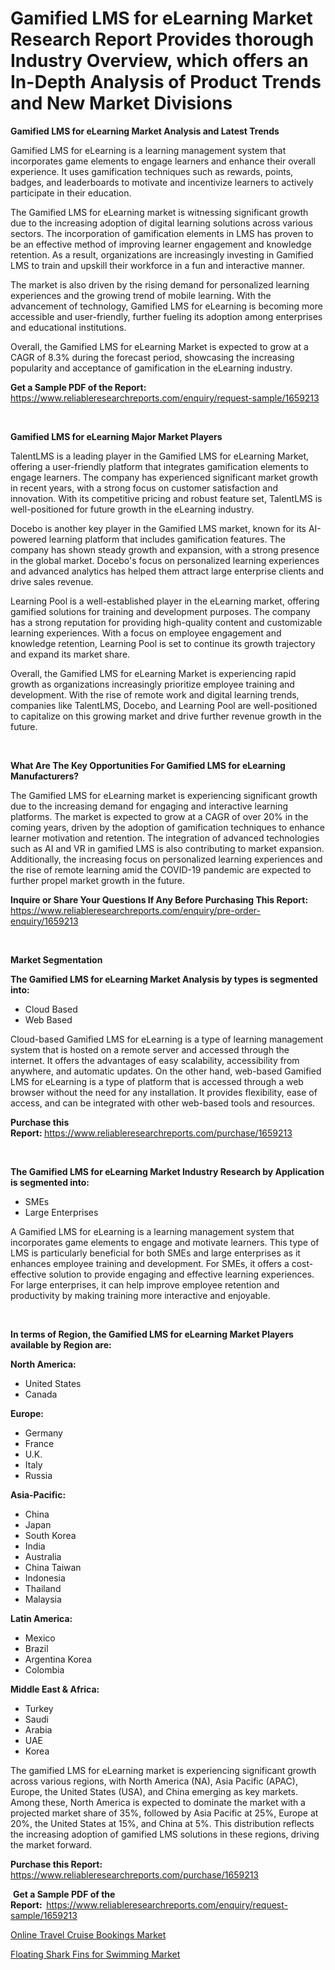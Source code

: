 <p><h1>Gamified LMS for eLearning Market Research Report Provides thorough Industry Overview, which offers an In-Depth Analysis of Product Trends and New Market Divisions</h1></p><p><strong>Gamified LMS for eLearning Market Analysis and Latest Trends</strong></p>
<p><p>Gamified LMS for eLearning is a learning management system that incorporates game elements to engage learners and enhance their overall experience. It uses gamification techniques such as rewards, points, badges, and leaderboards to motivate and incentivize learners to actively participate in their education.</p><p>The Gamified LMS for eLearning market is witnessing significant growth due to the increasing adoption of digital learning solutions across various sectors. The incorporation of gamification elements in LMS has proven to be an effective method of improving learner engagement and knowledge retention. As a result, organizations are increasingly investing in Gamified LMS to train and upskill their workforce in a fun and interactive manner.</p><p>The market is also driven by the rising demand for personalized learning experiences and the growing trend of mobile learning. With the advancement of technology, Gamified LMS for eLearning is becoming more accessible and user-friendly, further fueling its adoption among enterprises and educational institutions.</p><p>Overall, the Gamified LMS for eLearning Market is expected to grow at a CAGR of 8.3% during the forecast period, showcasing the increasing popularity and acceptance of gamification in the eLearning industry.</p></p>
<p><strong>Get a Sample PDF of the Report:&nbsp;</strong> <a href="https://www.reliableresearchreports.com/enquiry/request-sample/1659213">https://www.reliableresearchreports.com/enquiry/request-sample/1659213</a></p>
<p>&nbsp;</p>
<p><strong>Gamified LMS for eLearning Major Market Players</strong></p>
<p><p>TalentLMS is a leading player in the Gamified LMS for eLearning Market, offering a user-friendly platform that integrates gamification elements to engage learners. The company has experienced significant market growth in recent years, with a strong focus on customer satisfaction and innovation. With its competitive pricing and robust feature set, TalentLMS is well-positioned for future growth in the eLearning industry.</p><p>Docebo is another key player in the Gamified LMS market, known for its AI-powered learning platform that includes gamification features. The company has shown steady growth and expansion, with a strong presence in the global market. Docebo's focus on personalized learning experiences and advanced analytics has helped them attract large enterprise clients and drive sales revenue.</p><p>Learning Pool is a well-established player in the eLearning market, offering gamified solutions for training and development purposes. The company has a strong reputation for providing high-quality content and customizable learning experiences. With a focus on employee engagement and knowledge retention, Learning Pool is set to continue its growth trajectory and expand its market share.</p><p>Overall, the Gamified LMS for eLearning Market is experiencing rapid growth as organizations increasingly prioritize employee training and development. With the rise of remote work and digital learning trends, companies like TalentLMS, Docebo, and Learning Pool are well-positioned to capitalize on this growing market and drive further revenue growth in the future.</p></p>
<p>&nbsp;</p>
<p><strong>What Are The Key Opportunities For Gamified LMS for eLearning Manufacturers?</strong></p>
<p><p>The Gamified LMS for eLearning market is experiencing significant growth due to the increasing demand for engaging and interactive learning platforms. The market is expected to grow at a CAGR of over 20% in the coming years, driven by the adoption of gamification techniques to enhance learner motivation and retention. The integration of advanced technologies such as AI and VR in gamified LMS is also contributing to market expansion. Additionally, the increasing focus on personalized learning experiences and the rise of remote learning amid the COVID-19 pandemic are expected to further propel market growth in the future.</p></p>
<p><strong>Inquire or Share Your Questions If Any Before Purchasing This Report:</strong> <a href="https://www.reliableresearchreports.com/enquiry/pre-order-enquiry/1659213">https://www.reliableresearchreports.com/enquiry/pre-order-enquiry/1659213</a></p>
<p>&nbsp;</p>
<p><strong>Market Segmentation</strong></p>
<p><strong>The Gamified LMS for eLearning Market Analysis by types is segmented into:</strong></p>
<p><ul><li>Cloud Based</li><li>Web Based</li></ul></p>
<p><p>Cloud-based Gamified LMS for eLearning is a type of learning management system that is hosted on a remote server and accessed through the internet. It offers the advantages of easy scalability, accessibility from anywhere, and automatic updates. On the other hand, web-based Gamified LMS for eLearning is a type of platform that is accessed through a web browser without the need for any installation. It provides flexibility, ease of access, and can be integrated with other web-based tools and resources.</p></p>
<p><strong>Purchase this Report:&nbsp;</strong><a href="https://www.reliableresearchreports.com/purchase/1659213">https://www.reliableresearchreports.com/purchase/1659213</a></p>
<p>&nbsp;</p>
<p><strong>The Gamified LMS for eLearning Market Industry Research by Application is segmented into:</strong></p>
<p><ul><li>SMEs</li><li>Large Enterprises</li></ul></p>
<p><p>A Gamified LMS for eLearning is a learning management system that incorporates game elements to engage and motivate learners. This type of LMS is particularly beneficial for both SMEs and large enterprises as it enhances employee training and development. For SMEs, it offers a cost-effective solution to provide engaging and effective learning experiences. For large enterprises, it can help improve employee retention and productivity by making training more interactive and enjoyable.</p></p>
<p>&nbsp;</p>
<p><strong>In terms of Region, the Gamified LMS for eLearning Market Players available by Region are:</strong></p>
<p>
    <p> <strong> North America: </strong>
        <ul>
            <li>United States</li>
            <li>Canada</li>
        </ul>
        </p> 
    <p> <strong> Europe: </strong>
        <ul>
            <li>Germany</li>
            <li>France</li>
            <li>U.K.</li>
            <li>Italy</li>
            <li>Russia</li>
        </ul>
        </p> 
    <p> <strong> Asia-Pacific: </strong>
        <ul>
            <li>China</li>
            <li>Japan</li>
            <li>South Korea</li>
            <li>India</li>
            <li>Australia</li>
            <li>China Taiwan</li>
            <li>Indonesia</li>
            <li>Thailand</li>
            <li>Malaysia</li>
        </ul>
        </p> 
    <p> <strong> Latin America: </strong>
        <ul>
            <li>Mexico</li>
            <li>Brazil</li>
            <li>Argentina Korea</li>
            <li>Colombia</li>
        </ul>
        </p> 
    <p> <strong> Middle East & Africa: </strong>
        <ul>
            <li>Turkey</li>
            <li>Saudi</li>
            <li>Arabia</li>
            <li>UAE</li>
            <li>Korea</li>
        </ul>
    </p>
    </p>
<p><p>The gamified LMS for eLearning market is experiencing significant growth across various regions, with North America (NA), Asia Pacific (APAC), Europe, the United States (USA), and China emerging as key markets. Among these, North America is expected to dominate the market with a projected market share of 35%, followed by Asia Pacific at 25%, Europe at 20%, the United States at 15%, and China at 5%. This distribution reflects the increasing adoption of gamified LMS solutions in these regions, driving the market forward.</p></p>
<p><strong>Purchase this Report: </strong><a href="https://www.reliableresearchreports.com/purchase/1659213">https://www.reliableresearchreports.com/purchase/1659213</a></p>
<p>&nbsp;<strong>Get a Sample PDF of the Report:&nbsp;&nbsp;</strong><a href="https://www.reliableresearchreports.com/enquiry/request-sample/1659213">https://www.reliableresearchreports.com/enquiry/request-sample/1659213</a></p>
<p><strong></strong></p>
<p><p><a href="https://github.com/PeterParrish5/Market-Research-Report-List-3/blob/main/online-travel-cruise-bookings-market.md">Online Travel Cruise Bookings Market</a></p><p><a href="https://github.com/Whitneyboyettebo9kiw7yr13/Market-Research-Report-List-1/blob/main/floating-shark-fins-for-swimming-market.md">Floating Shark Fins for Swimming Market</a></p></p>